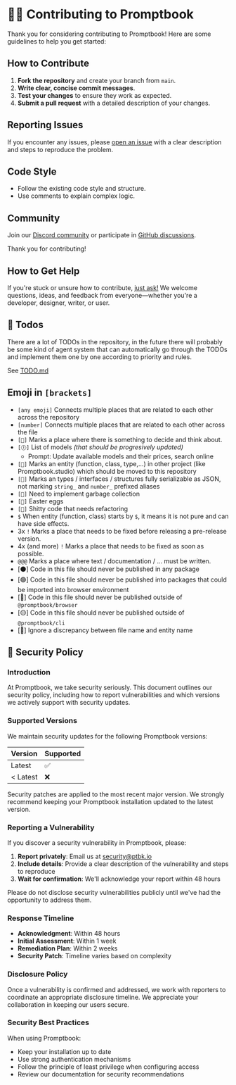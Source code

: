 # 👩‍💻 Contributing to Promptbook

Thank you for considering contributing to Promptbook! Here are some guidelines to help you get started:

## How to Contribute

1. **Fork the repository** and create your branch from `main`.
2. **Write clear, concise commit messages**.
3. **Test your changes** to ensure they work as expected.
4. **Submit a pull request** with a detailed description of your changes.

## Reporting Issues

If you encounter any issues, please [open an issue](https://github.com/webgptorg/promptbook/issues) with a clear description and steps to reproduce the problem.

## Code Style

-   Follow the existing code style and structure.
-   Use comments to explain complex logic.

## Community

Join our [Discord community](https://discord.gg/x3QWNaa89N) or participate in [GitHub discussions](https://github.com/webgptorg/promptbook/discussions).

Thank you for contributing!

## How to Get Help

If you're stuck or unsure how to contribute, [just ask!](https://github.com/webgptorg/promptbook/discussions) We welcome questions, ideas, and feedback from everyone—whether you're a developer, designer, writer, or user.

## 🎯 Todos

There are a lot of TODOs in the repository, in the future there will probably be some kind of agent system that can automatically go through the TODOs and implement them one by one according to priority and rules.

See [TODO.md](./TODO.md)

## Emoji in `[brackets]`

-   `[any emoji]` Connects multiple places that are related to each other across the repository
-   `[number]` Connects multiple places that are related to each other across the file
-   `[🧠]` Marks a place where there is something to decide and think about.
-   `[🕕]` List of models _(that should be progresively updated)_
    -   Prompt: Update available models and their prices, search online
-   `[🔼]` Marks an entity (function, class, type,...) in other project (like Promptbook.studio) which should be moved to this repository
-   `[🚉]` Marks an types / interfaces / structures fully serializable as JSON, not marking `string_` and `number_` prefixed aliases
-   `[🧹]` Need to implement garbage collection
-   `[🐣]` Easter eggs
-   `[💩]` Shitty code that needs refactoring
-   `$` When entity (function, class) starts by `$`, it means it is not pure and can have side effects.
-   3x `!` Marks a place that needs to be fixed before releasing a pre-release version.
-   4x (and more) `!` Marks a place that needs to be fixed as soon as possible.
-   `@@@` Marks a place where text / documentation / ... must be written.
-   [⚫] Code in this file should never be published in any package
-   [🟢] Code in this file should never be published into packages that could be imported into browser environment
-   [🔵] Code in this file should never be published outside of `@promptbook/browser`
-   [🟡] Code in this file should never be published outside of `@promptbook/cli`
-   [💞] Ignore a discrepancy between file name and entity name

<!--Import ./SECURITY.md-->
<!--⚠️ WARNING: This section was imported, make changes in source; any manual changes here will be overwritten-->

## 🔐 Security Policy

### Introduction

At Promptbook, we take security seriously. This document outlines our security policy, including how to report vulnerabilities and which versions we actively support with security updates.

### Supported Versions

We maintain security updates for the following Promptbook versions:

| Version  | Supported          |
| -------- | ------------------ |
| Latest   | :white_check_mark: |
| < Latest | :x:                |

Security patches are applied to the most recent major version. We strongly recommend keeping your Promptbook installation updated to the latest version.

### Reporting a Vulnerability

If you discover a security vulnerability in Promptbook, please:

1. **Report privately**: Email us at [security@ptbk.io](mailto:security@ptbk.io)
2. **Include details**: Provide a clear description of the vulnerability and steps to reproduce
3. **Wait for confirmation**: We'll acknowledge your report within 48 hours

Please do not disclose security vulnerabilities publicly until we've had the opportunity to address them.

### Response Timeline

-   **Acknowledgment**: Within 48 hours
-   **Initial Assessment**: Within 1 week
-   **Remediation Plan**: Within 2 weeks
-   **Security Patch**: Timeline varies based on complexity

### Disclosure Policy

Once a vulnerability is confirmed and addressed, we work with reporters to coordinate an appropriate disclosure timeline. We appreciate your collaboration in keeping our users secure.

### Security Best Practices

When using Promptbook:

-   Keep your installation up to date
-   Use strong authentication mechanisms
-   Follow the principle of least privilege when configuring access
-   Review our documentation for security recommendations

<!--/Import ./SECURITY.md-->
